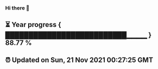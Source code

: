 ### Hi there 👋
⏳ Year progress { ██████████████████████████▁▁▁▁ } 88.77 %
---
⏰ Updated on Sun, 21 Nov 2021 00:27:25 GMT
---
